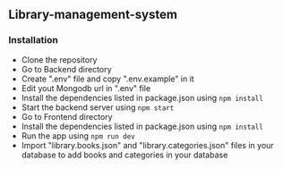 ## Library-management-system
### Installation
* Clone the repository
* Go to Backend directory
* Create ".env" file and copy ".env.example" in it
* Edit yout Mongodb url in ".env" file
* Install the dependencies listed in package.json using ```npm install```
* Start the backend server using ```npm start```
* Go to Frontend directory
* Install the dependencies listed in package.json using ```npm install```
* Run the app using ```npm run dev```
* Import "library.books.json" and "library.categories.json" files in your database to add books and categories in your database
